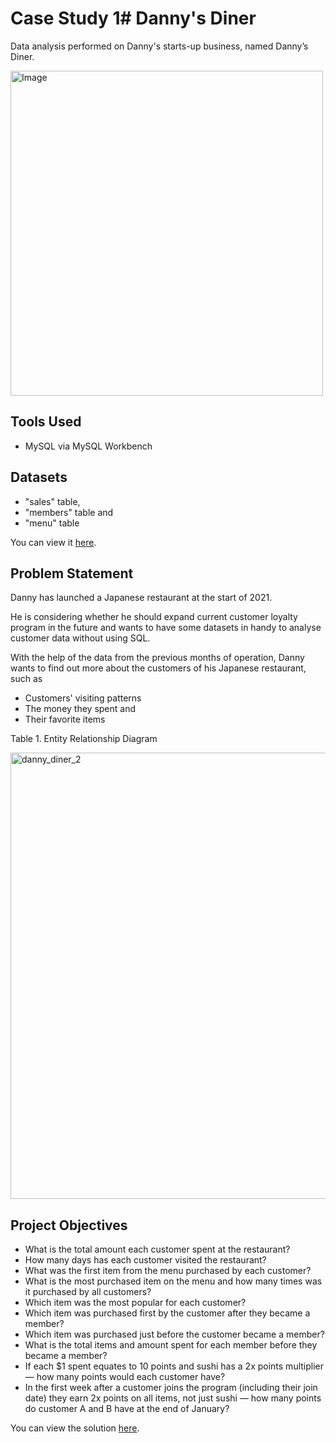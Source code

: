 # Case Study 1# Danny's Diner
Data analysis performed on Danny's starts-up business, named Danny’s Diner.

<img src="https://user-images.githubusercontent.com/84310475/187663779-8250b76f-456f-402f-b50d-70e85b52ed6e.png" alt="Image" width="500" height="520">

## Tools Used
- MySQL via MySQL Workbench

## Datasets
- "sales" table,
- "members" table and
- "menu" table

You can view it [here](https://github.com/myathsupaing/8_Week_SQL_Challenge/blob/main/Case%20Study%20%231%20Danny%20Diner/Dataset.sql).

## Problem Statement
Danny has launched a Japanese restaurant at the start of 2021.

He is considering whether he should expand current customer loyalty program in the future and
wants to have some datasets in handy to analyse customer data without using SQL.

With the help of the data from the previous months of operation, Danny wants to find out more about the customers of his Japanese restaurant, such as
- Customers' visiting patterns
- The money they spent and
- Their favorite items

Table 1. Entity Relationship Diagram

<img width="714" alt="danny_diner_2" src="https://user-images.githubusercontent.com/84310475/188398067-73a1f963-1c19-4876-a9a6-67e514129dc4.png">

## Project Objectives
- What is the total amount each customer spent at the restaurant?
- How many days has each customer visited the restaurant?
- What was the first item from the menu purchased by each customer?
- What is the most purchased item on the menu and how many times was it purchased by all customers?
- Which item was the most popular for each customer?
- Which item was purchased first by the customer after they became a member?
- Which item was purchased just before the customer became a member?
- What is the total items and amount spent for each member before they became a member?
- If each $1 spent equates to 10 points and sushi has a 2x points multiplier — how many points would each customer have?
- In the first week after a customer joins the program (including their join date) they earn 2x points on all items, not just sushi — how many points do customer A and B have at the end of January?

You can view the solution [here](https://github.com/myathsupaing/8_Week_SQL_Challenge/blob/main/Case%20Study%20%231%20Danny%20Diner/Solution.md).

